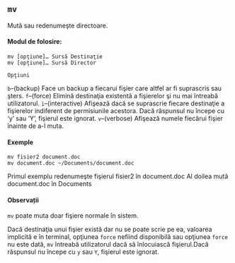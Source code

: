 ## `mv`
Mută sau redenumeşte directoare.

#### Modul de folosire:
```
mv [opţiune]… Sursă Destinaţie
mv [opţiune]… Sursă Director
```

`Opţiuni`

`b`–(backup)
Face un backup a fiecarui fişier care altfel ar fi suprascris sau şters.
`f`–(force)
Elimină destinaţia existentă a fişierelor şi nu mai întreabă utilizatorul.
`i`–(interactive)
Afişează dacă se suprascrie fiecare destinaţie a fişierelor indiferent de permisiunile acestora.
Dacă răspunsul nu începe cu ‘y’ sau ‘Y’, fişierul este ignorat.
`v`–(verbose)
Afişează numele fiecărui fişier înainte de a-l muta.

#### Exemple
```
mv fisier2 document.doc
mv document.doc ~/Documents/document.doc
```
Primul exemplu redenumeşte fişierul fisier2 în document.doc
Al doilea mută document.doc în Documents

#### Observații
`mv` poate muta doar fişiere normale în sistem.

Dacă destinaţia unui fişier există dar nu se poate scrie pe ea, valoarea implicită e în terminal, opţiunea `force` nefiind disponibilă sau opţiunea `force` nu este dată, `mv` întreabă utilizatorul dacă să înlocuiască fişierul.Dacă răspunsul nu începe cu `y` sau `Y`, fişierul este ignorat.
